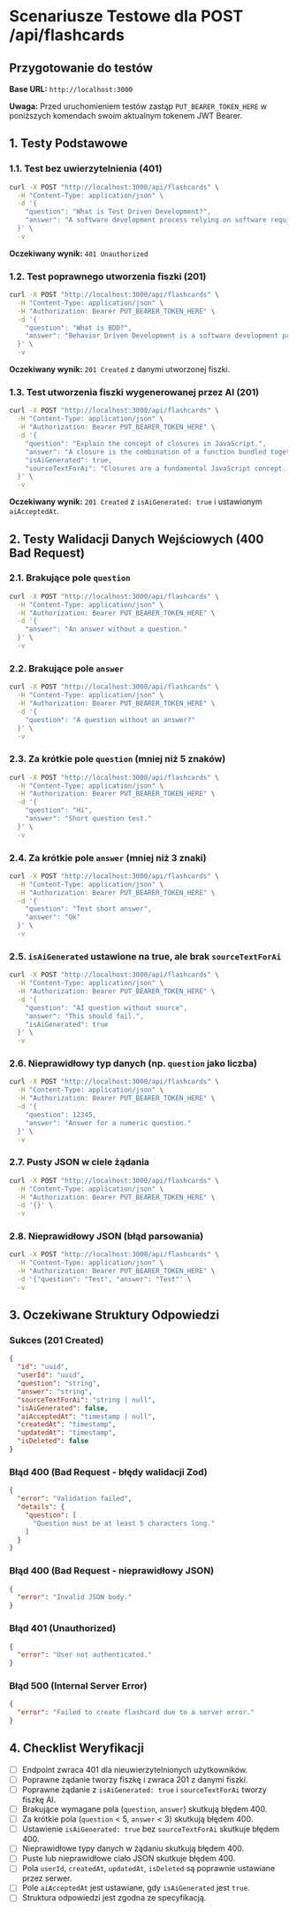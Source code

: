 # Scenariusze Testowe dla POST /api/flashcards

## Przygotowanie do testów

**Base URL:** `http://localhost:3000`

**Uwaga:** Przed uruchomieniem testów zastąp `PUT_BEARER_TOKEN_HERE` w poniższych komendach swoim aktualnym tokenem JWT Bearer.

## 1. Testy Podstawowe

### 1.1. Test bez uwierzytelnienia (401)

```bash
curl -X POST "http://localhost:3000/api/flashcards" \
  -H "Content-Type: application/json" \
  -d '{
    "question": "What is Test Driven Development?",
    "answer": "A software development process relying on software requirements being converted to test cases before software is fully developed."
  }' \
  -v
```

**Oczekiwany wynik:** `401 Unauthorized`

### 1.2. Test poprawnego utworzenia fiszki (201)

```bash
curl -X POST "http://localhost:3000/api/flashcards" \
  -H "Content-Type: application/json" \
  -H "Authorization: Bearer PUT_BEARER_TOKEN_HERE" \
  -d '{
    "question": "What is BDD?",
    "answer": "Behavior Driven Development is a software development process that emerged from TDD."
  }' \
  -v
```

**Oczekiwany wynik:** `201 Created` z danymi utworzonej fiszki.

### 1.3. Test utworzenia fiszki wygenerowanej przez AI (201)

```bash
curl -X POST "http://localhost:3000/api/flashcards" \
  -H "Content-Type: application/json" \
  -H "Authorization: Bearer PUT_BEARER_TOKEN_HERE" \
  -d '{
    "question": "Explain the concept of closures in JavaScript.",
    "answer": "A closure is the combination of a function bundled together (enclosed) with references to its surrounding state (the lexical environment).",
    "isAiGenerated": true,
    "sourceTextForAi": "Closures are a fundamental JavaScript concept..."
  }' \
  -v
```

**Oczekiwany wynik:** `201 Created` z `isAiGenerated: true` i ustawionym `aiAcceptedAt`.

## 2. Testy Walidacji Danych Wejściowych (400 Bad Request)

### 2.1. Brakujące pole `question`

```bash
curl -X POST "http://localhost:3000/api/flashcards" \
  -H "Content-Type: application/json" \
  -H "Authorization: Bearer PUT_BEARER_TOKEN_HERE" \
  -d '{
    "answer": "An answer without a question."
  }' \
  -v
```

### 2.2. Brakujące pole `answer`

```bash
curl -X POST "http://localhost:3000/api/flashcards" \
  -H "Content-Type: application/json" \
  -H "Authorization: Bearer PUT_BEARER_TOKEN_HERE" \
  -d '{
    "question": "A question without an answer?"
  }' \
  -v
```

### 2.3. Za krótkie pole `question` (mniej niż 5 znaków)

```bash
curl -X POST "http://localhost:3000/api/flashcards" \
  -H "Content-Type: application/json" \
  -H "Authorization: Bearer PUT_BEARER_TOKEN_HERE" \
  -d '{
    "question": "Hi",
    "answer": "Short question test."
  }' \
  -v
```

### 2.4. Za krótkie pole `answer` (mniej niż 3 znaki)

```bash
curl -X POST "http://localhost:3000/api/flashcards" \
  -H "Content-Type: application/json" \
  -H "Authorization: Bearer PUT_BEARER_TOKEN_HERE" \
  -d '{
    "question": "Test short answer",
    "answer": "Ok"
  }' \
  -v
```

### 2.5. `isAiGenerated` ustawione na true, ale brak `sourceTextForAi`

```bash
curl -X POST "http://localhost:3000/api/flashcards" \
  -H "Content-Type: application/json" \
  -H "Authorization: Bearer PUT_BEARER_TOKEN_HERE" \
  -d '{
    "question": "AI question without source",
    "answer": "This should fail.",
    "isAiGenerated": true
  }' \
  -v
```

### 2.6. Nieprawidłowy typ danych (np. `question` jako liczba)

```bash
curl -X POST "http://localhost:3000/api/flashcards" \
  -H "Content-Type: application/json" \
  -H "Authorization: Bearer PUT_BEARER_TOKEN_HERE" \
  -d '{
    "question": 12345,
    "answer": "Answer for a numeric question."
  }' \
  -v
```

### 2.7. Pusty JSON w ciele żądania

```bash
curl -X POST "http://localhost:3000/api/flashcards" \
  -H "Content-Type: application/json" \
  -H "Authorization: Bearer PUT_BEARER_TOKEN_HERE" \
  -d '{}' \
  -v
```

### 2.8. Nieprawidłowy JSON (błąd parsowania)

```bash
curl -X POST "http://localhost:3000/api/flashcards" \
  -H "Content-Type: application/json" \
  -H "Authorization: Bearer PUT_BEARER_TOKEN_HERE" \
  -d '{"question": "Test", "answer": "Test"' \
  -v
```

## 3. Oczekiwane Struktury Odpowiedzi

### Sukces (201 Created)

```json
{
  "id": "uuid",
  "userId": "uuid",
  "question": "string",
  "answer": "string",
  "sourceTextForAi": "string | null",
  "isAiGenerated": false,
  "aiAcceptedAt": "timestamp | null",
  "createdAt": "timestamp",
  "updatedAt": "timestamp",
  "isDeleted": false
}
```

### Błąd 400 (Bad Request - błędy walidacji Zod)

```json
{
  "error": "Validation failed",
  "details": {
    "question": [
      "Question must be at least 5 characters long."
    ]
  }
}
```

### Błąd 400 (Bad Request - nieprawidłowy JSON)

```json
{
  "error": "Invalid JSON body."
}
```

### Błąd 401 (Unauthorized)

```json
{
  "error": "User not authenticated."
}
```

### Błąd 500 (Internal Server Error)

```json
{
  "error": "Failed to create flashcard due to a server error."
}
```

## 4. Checklist Weryfikacji

- [ ] Endpoint zwraca 401 dla nieuwierzytelnionych użytkowników.
- [ ] Poprawne żądanie tworzy fiszkę i zwraca 201 z danymi fiszki.
- [ ] Poprawne żądanie z `isAiGenerated: true` i `sourceTextForAi` tworzy fiszkę AI.
- [ ] Brakujące wymagane pola (`question`, `answer`) skutkują błędem 400.
- [ ] Za krótkie pola (`question` < 5, `answer` < 3) skutkują błędem 400.
- [ ] Ustawienie `isAiGenerated: true` bez `sourceTextForAi` skutkuje błędem 400.
- [ ] Nieprawidłowe typy danych w żądaniu skutkują błędem 400.
- [ ] Puste lub nieprawidłowe ciało JSON skutkuje błędem 400.
- [ ] Pola `userId`, `createdAt`, `updatedAt`, `isDeleted` są poprawnie ustawiane przez serwer.
- [ ] Pole `aiAcceptedAt` jest ustawiane, gdy `isAiGenerated` jest `true`.
- [ ] Struktura odpowiedzi jest zgodna ze specyfikacją.
